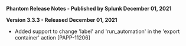 **Phantom Release Notes - Published by Splunk December 01, 2021**


**Version 3.3.3 - Released December 01, 2021**

* Added support to change 'label' and 'run\_automation' in the 'export container' action [PAPP-11206]
